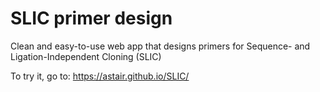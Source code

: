 # SLIC primer design

Clean and easy-to-use web app that designs primers for Sequence- and Ligation-Independent Cloning (SLIC)

To try it, go to: https://astair.github.io/SLIC/